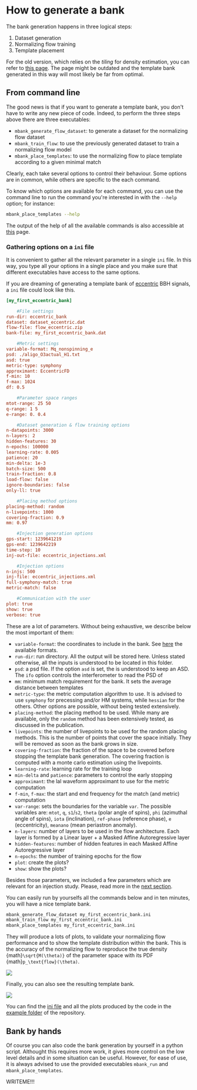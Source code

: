 How to generate a bank
======================

The bank generation happens in three logical steps:

1. Dataset generation
2. Normalizing flow training 
3. Template placement

For the old version, which relies on the *tiling* for density estimation, you can refer to [this page](bank_generation_tiling.md). The page might be outdated and the template bank generated in this way will most likely be far from optimal.

## From command line

The good news is that if you want to generate a template bank, you don't have to write any new piece of code.
Indeed, to perform the three steps above there are three executables:

- ``mbank_generate_flow_dataset``: to generate a dataset for the normalizing flow dataset
- ``mbank_train_flow``: to use the previously generated dataset to train a normalizing flow model
- ``mbank_place_templates``: to use the normalizing flow to place template according to a given minimal match

Clearly, each take several options to control their behaviour. Some options are in common, while others are specific to the each command.

To know which options are available for each command, you can use the command line to run the command you're interested in with the `--help` option; for instance:

```Bash
mbank_place_templates --help
```

The output of the help of all the available commands is also accessible at [this](../package_reference/bin.rst) page.

### Gathering options on a `ini` file

It is convenient to gather all the relevant parameter in a single `ini` file. In this way, you type all your options in a single place and you make sure that different executables have access to the same options.

If you are dreaming of generating a template bank of [eccentric](https://en.wikipedia.org/wiki/Orbital_eccentricity) BBH signals, a `ini` file could look like this.

```ini
[my_first_eccentric_bank]

	#File settings
run-dir: eccentric_bank
dataset: dataset_eccentric.dat
flow-file: flow_eccentric.zip
bank-file: my_first_eccentric_bank.dat

	#Metric settings
variable-format: Mq_nonspinning_e
psd: ./aligo_O3actual_H1.txt
asd: true
metric-type: symphony
approximant: EccentricFD
f-min: 10
f-max: 1024
df: 0.5

	#Parameter space ranges
mtot-range: 25 50
q-range: 1 5
e-range: 0. 0.4

	#Dataset generation & flow training options
n-datapoints: 3000
n-layers: 2
hidden-features: 30
n-epochs: 100000
learning-rate: 0.005
patience: 20
min-delta: 1e-3
batch-size: 500
train-fraction: 0.8
load-flow: false
ignore-boundaries: false
only-ll: true

	#Placing method options
placing-method: random
n-livepoints: 1000
covering-fraction: 0.9
mm: 0.97

	#Injection generation options
gps-start: 1239641219
gps-end: 1239642219
time-step: 10
inj-out-file: eccentric_injections.xml

	#Injection options
n-injs: 500
inj-file: eccentric_injections.xml
full-symphony-match: true
metric-match: false

	#Communication with the user
plot: true
show: true
verbose: true
```

These are a lot of parameters. Without being exhaustive, we describe below the most important of them:

- `variable-format`: the coordinates to include in the bank. See [here](variable_handler) the available formats.
- `run-dir`: run directory. All the output will be stored here. Unless stated otherwise, all the inputs is understood to be located in this folder.
- `psd`: a psd file. If the option `asd` is set, the is understood to keep an ASD. The `ifo` option controls the interferometer to read the PSD of
- `mm`: minimum match requirement for the bank. It sets the average distance between templates
- `metric-type`: the metric computation algorithm to use. It is advised to use `symphony` for precessing and/or HM systems, while `hessian` for the others. Other options are possible, without being tested extensively.
- `placing-method`: the placing method to be used. While many are available, only the `random` method has been extensively tested, as discussed in the publication.
- `livepoints`: the number of livepoints to be used for the random placing methods. This is the number of points that cover the space initially. They will be removed as soon as the bank grows in size.
- `covering-fraction`: the fraction of the space to be covered before stopping the template bank generation. The covering fraction is computed with a monte carlo estimation using the livepoints.
- `learning-rate`: learning rate for the training loop
- `min-delta` and `patience`: parameters to control the early stopping
- `approximant`: the lal waveform approximant to use for the metric computation
- `f-min`, `f-max`: the start and end frequency for the match (and metric) computation
- `var-range`: sets the boundaries for the variable `var`.
The possible variables are: `mtot`, `q`, `s1`/`s2`, `theta` (polar angle of spins), `phi` (azimuthal angle of spins), `iota` (inclination), `ref-phase` (reference phase), `e` (eccentricity), `meanano` (mean periastron anomaly).
- `n-layers`: number of layers to be used in the flow architecture. Each layer is formed by a Linear layer + a Masked Affine Autoregressive layer
- `hidden-features`: number of hidden features in each Masked Affine Autoregressive layer
- `n-epochs`: the number of training epochs for the flow
- `plot`: create the plots?
- `show`: show the plots?

Besides those parameters, we included a few parameters which are relevant for an injection study. Please, read more in the [next section](injections.md).

You can easily run by yourselfs all the commands below and in ten minutes, you will have a nice template bank.

```bash
mbank_generate_flow_dataset my_first_eccentric_bank.ini
mbank_train_flow my_first_eccentric_bank.ini
mbank_place_templates my_first_eccentric_bank.ini
```

They will produce a lots of plots, to validate your normalizing flow performance and to show the template distribution within the bank.
This is the accuracy of the normalizing flow to reproduce the true density {math}`\sqrt{M(\theta)}` of the parameter space with its PDF {math}`p_\text{flow}(\theta)`.

![](../img/flow_accuracy.png)

Finally, you can also see the resulting template bank.

![](../img/bank_eccentric.png)

You can find the [ini file](https://github.com/stefanoschmidt1995/mbank/blob/master/examples/my_first_eccentric_bank.ini) and all the plots produced by the code in the [example folder](https://github.com/stefanoschmidt1995/mbank/tree/master/examples) of the repository.

## Bank by hands

Of course you can also code the bank generation by yourself in a python script. Althought this requires more work, it gives more control on the low level details and in some situation can be useful. However, for ease of use, it is always advised to use the provided executables `mbank_run` and `mbank_place_templates`.

WRITEME!!!





